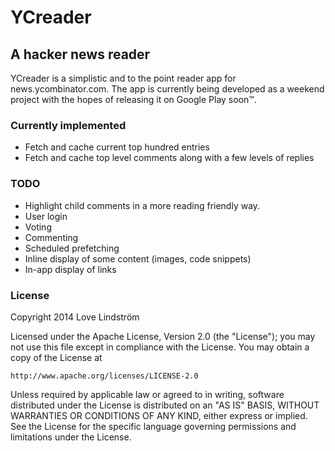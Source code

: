 # YCreader
## A hacker news reader

YCreader is a simplistic and to the point reader app for news.ycombinator.com. The app is currently being developed as a weekend project with the hopes of releasing it on Google Play soon™.

### Currently implemented
* Fetch and cache current top hundred entries
* Fetch and cache top level comments along with a few levels of replies

### TODO

* Highlight child comments in a more reading friendly way.
* User login     
* Voting
* Commenting
* Scheduled prefetching
* Inline display of some content (images, code snippets)
* In-app display of links


### License

Copyright 2014 Love Lindström

Licensed under the Apache License, Version 2.0 (the "License");
you may not use this file except in compliance with the License.
You may obtain a copy of the License at

    http://www.apache.org/licenses/LICENSE-2.0

Unless required by applicable law or agreed to in writing, software
distributed under the License is distributed on an "AS IS" BASIS,
WITHOUT WARRANTIES OR CONDITIONS OF ANY KIND, either express or implied.
See the License for the specific language governing permissions and
limitations under the License.